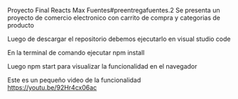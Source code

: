 
Proyecto Final Reacts Max Fuentes# p r e e n t r e g a f u e n t e s . 2 
 
Se presenta un proyecto de comercio electronico con carrito de compra y categorias de producto

Luego de descargar el repositorio debemos ejecutarlo en visual studio code

En la terminal de comando ejecutar npm install

Luego npm start para visualizar la funcionalidad en el navegador

Este es un pequeño video de la funcionalidad
https://youtu.be/92Hr4cx06ac
 
 
